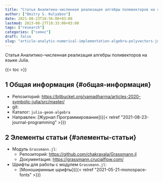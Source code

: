 ```yaml
---
title: "Статья Аналитико-численная реализация алгебры поливекторов на языке Julia"
author: ["Dmitry S. Kulyabov"]
date: 2021-08-23T18:56:00+03:00
lastmod: 2023-08-27T18:33:00+03:00
tags: ["research"]
categories: ["сиянс"]
draft: false
slug: "article-analytic-numerical-implementation-algebra-polyvectors-julia-language"
---
```


Статья Аналитико-численная реализация алгебры поливекторов на языке Julia.

<!--more-->

{{< toc >}}


## <span class="section-num">1</span> Общая информация {#общая-информация}

-   Репозиторий: <https://bitbucket.org/yamadharma/articles-2020-symbolic-julia/src/master/>
-   git:
-   Каталог: `julia-geom-algebra`
-   Направлен: [Журнал Программирование]({{< relref "2021-08-23-journal-programming" >}})


## <span class="section-num">2</span> Элементы статьи {#элементы-статьи}

-   Модуль `Grassmann.jl`:
    -   Репозиторий: <https://github.com/chakravala/Grassmann.jl>
    -   Документация: <https://grassmann.crucialflow.com/>
-   Шрифты для работы с модулем `Grassmann.jl`:
    -   [Моноширинные шрифты]({{< relref "2021-05-21-monospace-fonts" >}})
